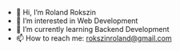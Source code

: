 - 👋 Hi, I’m Roland Rokszin
- 👀 I’m interested in Web Development
- 🌱 I’m currently learning Backend Development
- 📫 How to reach me: rokszinroland@gmail.com

<!---
Vestels/Vestels is a ✨ special ✨ repository because its `README.md` (this file) appears on your GitHub profile.
You can click the Preview link to take a look at your changes.
--->
